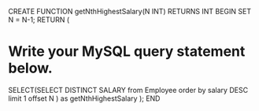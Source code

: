 CREATE FUNCTION getNthHighestSalary(N INT) RETURNS INT
BEGIN
SET N = N-1;
RETURN (
# Write your MySQL query statement below.
SELECT(SELECT DISTINCT SALARY  from Employee order by salary DESC limit 1 offset N ) as getNthHighestSalary
);
END
​
​